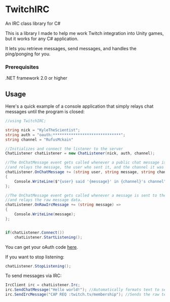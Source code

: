 # TwitchIRC
An IRC class library for C#

This is a library I made to help me work Twitch integration into Unity games, but it works for any C# application.

It lets you retrieve messages, send messages, and handles the ping/ponging for you.

### Prerequisites

.NET framework 2.0 or higher

## Usage

Here's a quick example of a console application that simply relays chat messages until the program is closed: 

```csharp
//using TwitchIRC;

string nick = "KyleTheScientist";
string auth = "oauth:******************************";
string channel = "RufusMckain"

//Initializes and connect the listener to the server
ChatListener chatListener = new ChatListener(nick, auth, channel); 

//The OnChatMessage event gets called whenever a public chat message is read
//and relays the message, the user who sent it, and the channel it was sent in.
chatListener.OnChatMessage += (string user, string message, string channel) => 
{
    Console.WriteLine($"{user} said '{message}' in {channel}'s channel");
};

//The OnChatMessage event gets called whenever a message is sent to the IRC server,
//and relays the raw message data.
chatListener.OnRawIrcMessage += (string message) =>
{
    Console.WriteLine(message);
};


if(chatListener.Connect())
    chatListener.StartListening();
```

You can get your oAuth code [here](https://twitchapps.com/tmi/).

If you want to stop listening:

```csharp
chatListener.StopListening();
```

To send messages via IRC:

```csharp
IrcClient irc = chatListener.Irc;
irc.SendChatMessage("Hello world!"); //Automatically formats text to send as a public chat message
irc.SendIrcMessage("CAP REQ :twitch.tv/membership"); //Sends the raw text to the server
```
